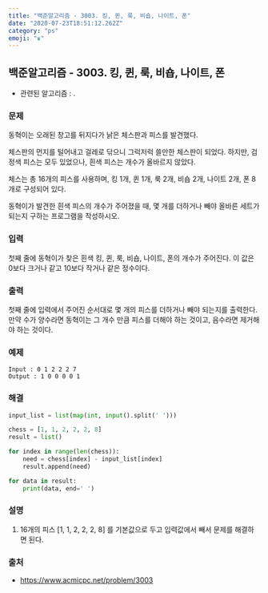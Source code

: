 ```yaml
---
title: "백준알고리즘 - 3003. 킹, 퀸, 룩, 비숍, 나이트, 폰"
date: "2020-07-23T18:51:12.262Z"
category: "ps"
emoji: "♛"
---
```


## 백준알고리즘 - 3003. 킹, 퀸, 룩, 비숍, 나이트, 폰

- 관련된 알고리즘 : .

### 문제

동혁이는 오래된 창고를 뒤지다가 낡은 체스판과 피스를 발견했다.

체스판의 먼지를 털어내고 걸레로 닦으니 그럭저럭 쓸만한 체스판이 되었다. 하지만, 검정색 피스는 모두 있었으나, 흰색 피스는 개수가 올바르지 않았다.

체스는 총 16개의 피스를 사용하며, 킹 1개, 퀸 1개, 룩 2개, 비숍 2개, 나이트 2개, 폰 8개로 구성되어 있다.

동혁이가 발견한 흰색 피스의 개수가 주어졌을 때, 몇 개를 더하거나 빼야 올바른 세트가 되는지 구하는 프로그램을 작성하시오.

### 입력

첫째 줄에 동혁이가 찾은 흰색 킹, 퀸, 룩, 비숍, 나이트, 폰의 개수가 주어진다. 이 값은 0보다 크거나 같고 10보다 작거나 같은 정수이다.

### 출력

첫째 줄에 입력에서 주어진 순서대로 몇 개의 피스를 더하거나 빼야 되는지를 출력한다. 만약 수가 양수라면 동혁이는 그 개수 만큼 피스를 더해야 하는 것이고, 음수라면 제거해야 하는 것이다.

### 예제

```
Input : 0 1 2 2 2 7
Output : 1 0 0 0 0 1
```

### 해결

```python
input_list = list(map(int, input().split(' ')))

chess = [1, 1, 2, 2, 2, 8]
result = list()

for index in range(len(chess)):
    need = chess[index] - input_list[index]
    result.append(need)

for data in result:
    print(data, end=' ')
```

### 설명

1. 16개의 피스 [1, 1, 2, 2, 2, 8] 를 기본값으로 두고 입력값에서 빼서 문제를 해결하면 된다.

### 출처

- https://www.acmicpc.net/problem/3003
